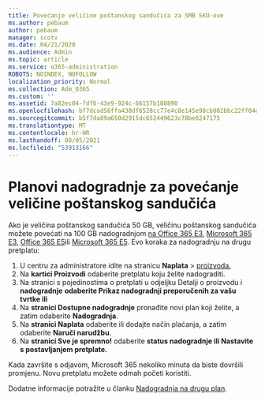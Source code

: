```yaml
---
title: Povećanje veličine poštanskog sandučića za SMB SKU-ove
ms.author: pebaum
author: pebaum
manager: scotv
ms.date: 04/21/2020
ms.audience: Admin
ms.topic: article
ms.service: o365-administration
ROBOTS: NOINDEX, NOFOLLOW
localization_priority: Normal
ms.collection: Adm_O365
ms.custom: ''
ms.assetid: 7a82ec04-fdf6-43e9-924c-66157b180890
ms.openlocfilehash: bf7dcad56ffa438df6528cc77e4c8e145e98cb002bbc22ff04d8f08dc7d37232
ms.sourcegitcommit: b5f7da89a650d2915dc652449623c78be6247175
ms.translationtype: MT
ms.contentlocale: hr-HR
ms.lasthandoff: 08/05/2021
ms.locfileid: "53913166"
---
```

# <a name="upgrade-plans-to-increase-mailbox-size"></a>Planovi nadogradnje za povećanje veličine poštanskog sandučića

Ako je veličina poštanskog sandučića 50 GB, veličinu poštanskog sandučića možete povećati na 100 GB nadogradnjom [na Office 365 E3](https://www.microsoft.com/microsoft-365/enterprise/office-365-e3?rtc=1&activetab=pivot:overviewtab), [Microsoft 365 E3](https://www.microsoft.com/microsoft-365/enterprise/e3?activetab=pivot%3aoverviewtab), [Office 365 E5](https://www.microsoft.com/microsoft-365/enterprise/office-365-e5?rtc=1&activetab=pivot%3aoverviewtab)ili [Microsoft 365 E5](https://www.microsoft.com/microsoft-365/enterprise/e5?activetab=pivot%3aoverviewtab). Evo koraka za nadogradnju na drugu pretplatu:
  
1. U centru za administratore idite na stranicu **Naplata**  >  [proizvoda.](https://go.microsoft.com/fwlink/p/?linkid=842054)
2. Na **kartici Proizvodi** odaberite pretplatu koju želite nadograditi.
3. Na stranici s pojedinostima o pretplati u odjeljku Detalji o proizvodu i **nadogradnje** **odaberite Prikaz nadogradnji preporučenih za vašu tvrtke ili**
4. Na **stranici Dostupne nadogradnje** pronađite novi plan koji želite, a zatim odaberite **Nadogradnja**.
5. Na **stranici Naplata** odaberite ili dodajte način plaćanja, a zatim odaberite **Naruči narudžbu**.
6. Na **stranici Sve je spremno!** odaberite **status nadogradnje ili Nastavite** **s postavljanjem pretplate.**

Kada završite s odjavom, Microsoft 365 nekoliko minuta da biste dovršili promjenu. Novu pretplatu možete odmah početi koristiti.

Dodatne informacije potražite u članku [Nadogradnja na drugu plan](https://docs.microsoft.com/microsoft-365/commerce/subscriptions/upgrade-to-different-plan).